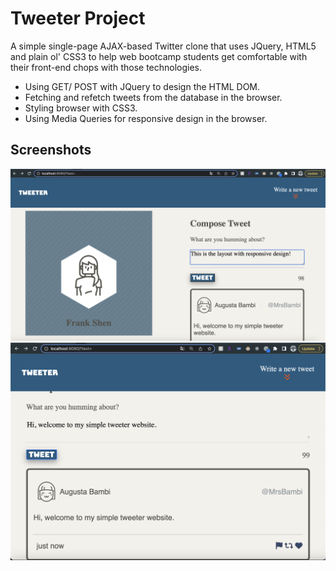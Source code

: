 # Tweeter Project

A simple single-page AJAX-based Twitter clone that uses JQuery, HTML5 and plain ol' CSS3 to help web bootcamp students get comfortable with their front-end chops with those technologies.

* Using GET/ POST with JQuery to design the HTML DOM.
* Fetching and refetch tweets from the database in the browser.
* Styling browser with CSS3.
* Using Media Queries for responsive design in the browser.

## Screenshots

!["Screenshot of Responsive Design in webpage layout"](https://github.com/Xcesion/tweeter_newtemp/blob/master/docs/responsive-design.png?raw=true)
!["Screenshot of tweets with mobile layout"](https://github.com/Xcesion/tweeter_newtemp/blob/master/docs/tweets-info.png?raw=true)
